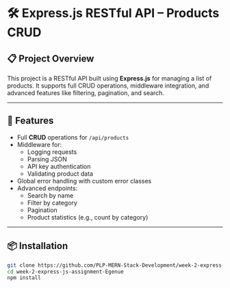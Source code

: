 # 🛠️ Express.js RESTful API – Products CRUD

## 📋 Project Overview

This project is a RESTful API built using **Express.js** for managing a list of products. It supports full CRUD operations, middleware integration, and advanced features like filtering, pagination, and search.

---

## 🚀 Features

- Full **CRUD** operations for `/api/products`
- Middleware for:
  - Logging requests
  - Parsing JSON
  - API key authentication
  - Validating product data
- Global error handling with custom error classes
- Advanced endpoints:
  - Search by name
  - Filter by category
  - Pagination
  - Product statistics (e.g., count by category)

---

## 📦 Installation

```bash
git clone https://github.com/PLP-MERN-Stack-Development/week-2-express-js-assignment-Egenue.git
cd week-2-express-js-assignment-Egenue
npm install
